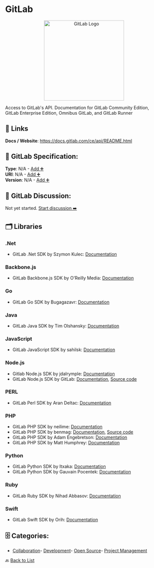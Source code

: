 # GitLab
<p align="center">
    <img width="256" src="https://raw.githubusercontent.com/apis-list/apis-list/main/apis/gitlab/logo_256x256.png" alt="GitLab Logo"/>
</p>
Access to GitLab's API. Documentation for GitLab Community Edition, GitLab Enterprise Edition, Omnibus GitLab, and GitLab Runner

##  🔗 Links
**Docs / Website**: https://docs.gitlab.com/ce/api/README.html

## 🧬 GitLab Specification:
**Type**: N/A - [Add ➕](https://github.com/apis-list/apis-list/edit/main/apis.yaml#L7985)  
**URI**: N/A - [Add ➕](https://github.com/apis-list/apis-list/edit/main/apis.yaml#L7985)  
**Version**: N/A - [Add ➕](https://github.com/apis-list/apis-list/edit/main/apis.yaml#L7985)

## 💬 GitLab Discussion:
Not yet started. [Start discussion ➡️](https://github.com/apis-list/apis-list/discussions/new)

## 🗂️ Libraries
### .Net
- GitLab .Net SDK by Szymon Kulec: [Documentation](https://github.com/Scooletz/NGitLab)
### Backbone.js
- GitLab Backbone.js SDK by O'Reilly Media: [Documentation](https://github.com/oreillymedia/backbone-gitlab/)
### Go
- GitLab Go SDK by Bugagazavr: [Documentation](https://github.com/Bugagazavr/go-gitlab-client)
### Java
- GitLab Java SDK by Tim Olshansky: [Documentation](https://github.com/timols/java-gitlab-api)
### JavaScript
- GitLab JavaScript SDK by sahilsk: [Documentation](https://github.com/sahilsk/Gitlab-YAAC)
### Node.js
- Gitlab Node.js SDK by jdalrymple: [Documentation](https://github.com/jdalrymple/node-gitlab-api)
- GitLab Node.js SDK by GitLab: [Documentation](https://www.npmjs.com/package/gitlab), [Source code](https://github.com/node-gitlab/node-gitlab)
### PERL
- GitLab Perl SDK by Aran Deltac: [Documentation](https://github.com/bluefeet/GitLab-API-v3)
### PHP
- GitLab PHP SDK by neilime: [Documentation](https://github.com/neilime/php-gitlab-api)
- GitLab PHP SDK by benmag: [Documentation](https://packagist.org/packages/benmag/php-gitlab-api), [Source code](https://github.com/benmag/php-gitlab-api)
- GitLab PHP SDK by Adam Engebretson: [Documentation](https://github.com/adamgoose/gitlab)
- GitLab PHP SDK by Matt Humphrey: [Documentation](https://github.com/m4tthumphrey/php-gitlab-api)
### Python
- GitLab Python SDK by Itxaka: [Documentation](https://github.com/Itxaka/pyapi-gitlab)
- GitLab Python SDK by Gauvain Pocentek: [Documentation](https://github.com/gpocentek/python-gitlab)
### Ruby
- GitLab Ruby SDK by Nihad Abbasov: [Documentation](https://github.com/NARKOZ/gitlab)
### Swift
- GitLab Swift SDK by Orih: [Documentation](https://github.com/orih/GitLabKit)


## 🗄️ Categories:
- [Collaboration](https://github.com/apis-list/apis-list#collaboration-)- [Development](https://github.com/apis-list/apis-list#development-)- [Open Source](https://github.com/apis-list/apis-list#open-source-)- [Project Management](https://github.com/apis-list/apis-list#project-management-)

🔙  [Back to List](https://github.com/apis-list/apis-list)
